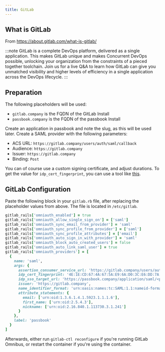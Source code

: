 ```yaml
---
title: GitLab
---
```


## What is GitLab

From https://about.gitlab.com/what-is-gitlab/

:::note
GitLab is a complete DevOps platform, delivered as a single application. This makes GitLab unique and makes Concurrent DevOps possible, unlocking your organization from the constraints of a pieced together toolchain. Join us for a live Q&A to learn how GitLab can give you unmatched visibility and higher levels of efficiency in a single application across the DevOps lifecycle.
:::

## Preparation

The following placeholders will be used:

-   `gitlab.company` is the FQDN of the GitLab Install
-   `passbook.company` is the FQDN of the passbook Install

Create an application in passbook and note the slug, as this will be used later. Create a SAML provider with the following parameters:

-   ACS URL: `https://gitlab.company/users/auth/saml/callback`
-   Audience: `https://gitlab.company`
-   Issuer: `https://gitlab.company`
-   Binding: `Post`

You can of course use a custom signing certificate, and adjust durations. To get the value for `idp_cert_fingerprint`, you can use a tool like [this](https://www.samltool.com/fingerprint.php).

## GitLab Configuration

Paste the following block in your `gitlab.rb` file, after replacing the placeholder values from above. The file is located in `/etc/gitlab`.

```ruby
gitlab_rails['omniauth_enabled'] = true
gitlab_rails['omniauth_allow_single_sign_on'] = ['saml']
gitlab_rails['omniauth_sync_email_from_provider'] = 'saml'
gitlab_rails['omniauth_sync_profile_from_provider'] = ['saml']
gitlab_rails['omniauth_sync_profile_attributes'] = ['email']
gitlab_rails['omniauth_auto_sign_in_with_provider'] = 'saml'
gitlab_rails['omniauth_block_auto_created_users'] = false
gitlab_rails['omniauth_auto_link_saml_user'] = true
gitlab_rails['omniauth_providers'] = [
  {
    name: 'saml',
    args: {
      assertion_consumer_service_url: 'https://gitlab.company/users/auth/saml/callback',
      idp_cert_fingerprint: '4E:1E:CD:67:4A:67:5A:E9:6A:D0:3C:E6:DD:7A:F2:44:2E:76:00:6A',
      idp_sso_target_url: 'https://passbook.company/application/saml/<passbook application slug>/sso/binding/post/',
      issuer: 'https://gitlab.company',
      name_identifier_format: 'urn:oasis:names:tc:SAML:1.1:nameid-format:emailAddress',
      attribute_statements: {
        email: ['urn:oid:1.3.6.1.4.1.5923.1.1.1.6'],
        first_name: ['urn:oid:2.5.4.3'],
        nickname: ['urn:oid:2.16.840.1.113730.3.1.241']
      }
    },
    label: 'passbook'
  }
]
```

Afterwards, either run `gitlab-ctl reconfigure` if you're running GitLab Omnibus, or restart the container if you're using the container.
